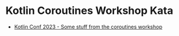 
# Kotlin Coroutines Workshop Kata

- [Kotlin Conf 2023 - Some stuff from the coroutines workshop](https://github.com/svtk/CoroutinesWorkshop)

